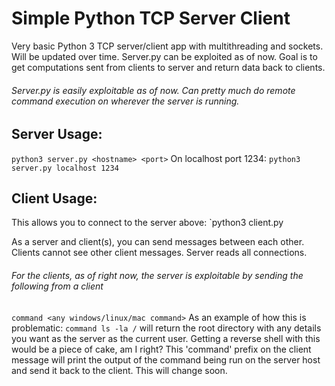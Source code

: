 # Simple Python TCP Server Client
Very basic Python 3 TCP server/client app with multithreading and sockets. Will be updated over time. Server.py can be exploited as of now. Goal is to get computations sent from clients to server and return data back to clients.

###### Server.py is easily exploitable as of now. Can pretty much do remote command execution on wherever the server is running.

## Server Usage:
`python3 server.py <hostname> <port>`
On localhost port 1234:
`python3 server.py localhost 1234`

## Client Usage:
This allows you to connect to the server above:
`python3 client.py <hostname> <port>

As a server and client(s), you can send messages between each other. Clients cannot see other client messages. Server reads all connections.

###### For the clients, as of right now, the server is exploitable by sending the following from a client
`command <any windows/linux/mac command>`
As an example of how this is problematic:
`command ls -la /` will return the root directory with any details you want as the server as the current user.
Getting a reverse shell with this would be a piece of cake, am I right?
This 'command' prefix on the client message will print the output of the command being run on the server host and send it back to the client. This will change soon.
